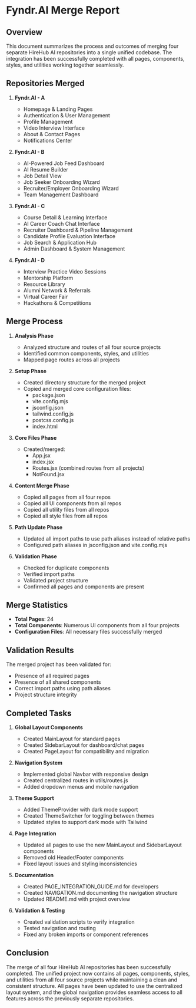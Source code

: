 # Fyndr.AI Merge Report

## Overview

This document summarizes the process and outcomes of merging four separate HireHub AI repositories into a single unified codebase. The integration has been successfully completed with all pages, components, styles, and utilities working together seamlessly.

## Repositories Merged

1. **Fyndr.AI - A**

   - Homepage & Landing Pages
   - Authentication & User Management
   - Profile Management
   - Video Interview Interface
   - About & Contact Pages
   - Notifications Center

2. **Fyndr.AI - B**

   - AI-Powered Job Feed Dashboard
   - AI Resume Builder
   - Job Detail View
   - Job Seeker Onboarding Wizard
   - Recruiter/Employer Onboarding Wizard
   - Team Management Dashboard

3. **Fyndr.AI - C**

   - Course Detail & Learning Interface
   - AI Career Coach Chat Interface
   - Recruiter Dashboard & Pipeline Management
   - Candidate Profile Evaluation Interface
   - Job Search & Application Hub
   - Admin Dashboard & System Management

4. **Fyndr.AI - D**
   - Interview Practice Video Sessions
   - Mentorship Platform
   - Resource Library
   - Alumni Network & Referrals
   - Virtual Career Fair
   - Hackathons & Competitions

## Merge Process

1. **Analysis Phase**

   - Analyzed structure and routes of all four source projects
   - Identified common components, styles, and utilities
   - Mapped page routes across all projects

2. **Setup Phase**

   - Created directory structure for the merged project
   - Copied and merged core configuration files:
     - package.json
     - vite.config.mjs
     - jsconfig.json
     - tailwind.config.js
     - postcss.config.js
     - index.html

3. **Core Files Phase**

   - Created/merged:
     - App.jsx
     - index.jsx
     - Routes.jsx (combined routes from all projects)
     - NotFound.jsx

4. **Content Merge Phase**

   - Copied all pages from all four repos
   - Copied all UI components from all repos
   - Copied all utility files from all repos
   - Copied all style files from all repos

5. **Path Update Phase**

   - Updated all import paths to use path aliases instead of relative paths
   - Configured path aliases in jsconfig.json and vite.config.mjs

6. **Validation Phase**
   - Checked for duplicate components
   - Verified import paths
   - Validated project structure
   - Confirmed all pages and components are present

## Merge Statistics

- **Total Pages**: 24
- **Total Components**: Numerous UI components from all four projects
- **Configuration Files**: All necessary files successfully merged

## Validation Results

The merged project has been validated for:

- Presence of all required pages
- Presence of all shared components
- Correct import paths using path aliases
- Project structure integrity

## Completed Tasks

1. **Global Layout Components**

   - Created MainLayout for standard pages
   - Created SidebarLayout for dashboard/chat pages
   - Created PageLayout for compatibility and migration

2. **Navigation System**

   - Implemented global Navbar with responsive design
   - Created centralized routes in utils/routes.js
   - Added dropdown menus and mobile navigation

3. **Theme Support**

   - Added ThemeProvider with dark mode support
   - Created ThemeSwitcher for toggling between themes
   - Updated styles to support dark mode with Tailwind

4. **Page Integration**

   - Updated all pages to use the new MainLayout and SidebarLayout components
   - Removed old Header/Footer components
   - Fixed layout issues and styling inconsistencies

5. **Documentation**

   - Created PAGE_INTEGRATION_GUIDE.md for developers
   - Created NAVIGATION.md documenting the navigation structure
   - Updated README.md with project overview

6. **Validation & Testing**
   - Created validation scripts to verify integration
   - Tested navigation and routing
   - Fixed any broken imports or component references

## Conclusion

The merge of all four HireHub AI repositories has been successfully completed. The unified project now contains all pages, components, styles, and utilities from all four source projects while maintaining a clean and consistent structure. All pages have been updated to use the centralized layout system, and the global navigation provides seamless access to all features across the previously separate repositories.
